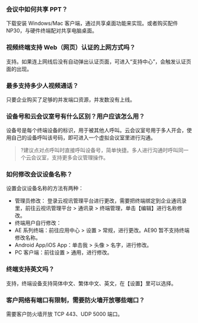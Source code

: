 ### 会议中如何共享 PPT？
下载安装 Windows/Mac 客户端，通过共享桌面功能来实现。或者购买配件 NP30，与硬件终端配对共享电脑桌面。

### 视频终端支持 Web（网页）认证的上网方式吗？
支持。如果连上网线后没有自动弹出认证页面，可进入“支持中心”，会触发认证页面的出现。

### 最多支持多少人视频通话？
只要企业购买了足够的并发端口资源，并发数没有上线。

### 设备号和云会议室号有什么区别？用户应该怎么用？
设备号是每个终端设备的标识，用于被其他人呼叫。云会议室号用于多人开会，使用自己的设备呼叫该号码，即可进入一个虚拟会议室里进行沟通。

>?建议点对点呼叫时直接呼叫设备号，简单快捷。多人进行沟通时呼叫同一个云会议室，支持更多会议管理操作。

### 如何修改会议设备名称？
设置会议设备名称的方法有两种：
- 管理员修改：
登录云视讯管理平台进行更改，需要把终端绑定到企业通讯录里，前往云视讯管理平台 > 通讯录 > 终端管理，单击【编辑】进行名称修改。
- 终端用户自行修改：
 - AE 系列终端：前往应用中心 > 设置 > 常规，进行更改。AE90 暂不支持终端修改名称。
 - Android App/iOS App：单击我 > 头像 > 名字，进行修改。
 - PC 客户端：前往设置 > 通用，进行修改。

### 终端支持英文吗？
支持，终端设备支持简体中文、繁体中文、英文，在【设置】里可以选择。

### 客户网络有端口有限制，需要防火墙开放哪些端口？
需要客户防火墙开放 TCP 443、UDP 5000 端口。
